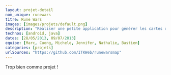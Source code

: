 ```yaml
---
layout: projet-detail
nom_unique: runewars
titre: Rune Wars
images: [images/projets/default.png]
description: "Réaliser une petite application pour générer les cartes du jeu."
technos: [android, java]
dates: [28/05/2013, 09/07/2013]
equipe: [Marc, Cuong, Michele, Jennifer, Nathalie, Bastien]
categories: [projets]
urlSources: "https://github.com/ITKWeb/runewarsmap"
---
```

Trop bien comme projet !